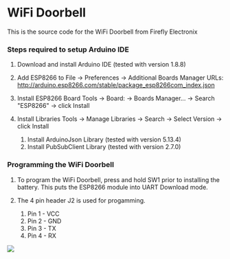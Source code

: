 # WiFi Doorbell 
This is the source code for the WiFi Doorbell from Firefly Electronix

### Steps required to setup Arduino IDE

1. Download and install Arduino IDE (tested with version 1.8.8)

1.  Add ESP8266 to File -> Preferences -> Additional Boards Manager URLs: http://arduino.esp8266.com/stable/package_esp8266com_index.json

1.  Install ESP8266 Board Tools -> Board: -> Boards Manager... -> Search "ESP8266" -> click Install

1.  Install Libraries Tools -> Manage Libraries -> Search -> Select Version -> click Install
    1. Install ArduinoJson Library (tested with version 5.13.4)
    1. Install PubSubClient Library (tested with version 2.7.0)

### Programming the WiFi Doorbell

1. To program the WiFi Doorbell, press and hold SW1 prior to installing the battery. This puts the ESP8266 module into UART Download mode. 

1. The 4 pin header J2 is used for progamming. 
    1. Pin 1 - VCC
    1. Pin 2 - GND
    1. Pin 3 - TX
    1. Pin 4 - RX
    
![](https://github.com/fireflyelectronix/wifidoorbell/blob/master/images/j2-pins.JPG)
